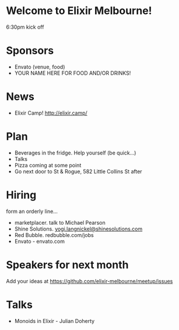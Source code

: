 # Welcome to Elixir Melbourne!
6:30pm kick off

# Sponsors
- Envato (venue, food)
- YOUR NAME HERE FOR FOOD AND/OR DRINKS!

# News
- Elixir Camp! http://elixir.camp/

# Plan
- Beverages in the fridge. Help yourself (be quick...)
- Talks
- Pizza coming at some point
- Go next door to St & Rogue, 582 Little Collins St after

# Hiring
form an orderly line...
- marketplacer. talk to Michael Pearson
- Shine Solutions. yogi.langnickel@shinesolutions.com
- Red Bubble. redbubble.com/jobs
- Envato - envato.com

# Speakers for next month
Add your ideas at https://github.com/elixir-melbourne/meetup/issues

# Talks
- Monoids in Elixir - Julian Doherty
